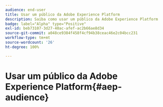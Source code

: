 ```yaml
---
audience: end-user
title: Usar um público da Adobe Experience Platform
description: Saiba como usar um público da Adobe Experience Platform
badge: label="Alpha" type="Positive"
exl-id: beb73107-3d27-40ac-afef-ac2b66ae8d34
source-git-commit: a048ce9384f458f4cf94b38ceac46e2c04bcc231
workflow-type: tm+mt
source-wordcount: '26'
ht-degree: 100%

---
```


# Usar um público da Adobe Experience Platform{#aep-audience}
